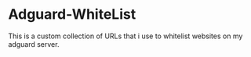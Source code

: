 # Adguard-WhiteList

This is a custom collection of URLs that i use to whitelist websites on my adguard server.

